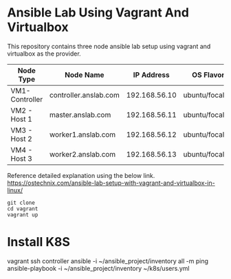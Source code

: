 # Ansible Lab Using Vagrant And Virtualbox

This repository contains three node ansible lab setup using vagrant and virtualbox as the provider.

|    Node Type   | Node Name             |  IP Address  | OS Flavor     |
| ---------------| --------------------- |--------------|---------------|
| VM1-Controller | controller.anslab.com | 192.168.56.10 | ubuntu/focal64|
| VM2 - Host 1   | master.anslab.com     | 192.168.56.11 | ubuntu/focal64|
| VM3 - Host 2   | worker1.anslab.com    | 192.168.56.12 | ubuntu/focal64|
| VM4 - Host 3   | worker2.anslab.com    | 192.168.56.13 | ubuntu/focal64|

Reference detailed explanation using the below link.
https://ostechnix.com/ansible-lab-setup-with-vagrant-and-virtualbox-in-linux/
```
git clone 
cd vagrant
vagrant up
```
# Install K8S
vagrant ssh controller
ansible -i ~/ansible_project/inventory all -m ping
ansible-playbook -i ~/ansible_project/inventory ~/k8s/users.yml
